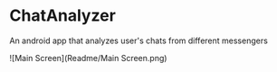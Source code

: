 # ChatAnalyzer
An android app that analyzes user's chats from different messengers

![Main Screen](Readme/Main Screen.png)
